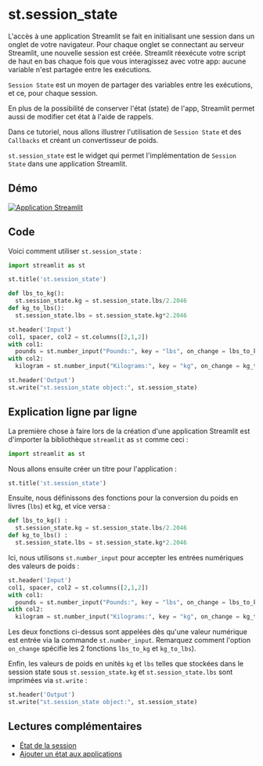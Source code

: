 # st.session_state

L'accès à une application Streamlit se fait en initialisant une session dans un onglet de votre navigateur. Pour chaque onglet se connectant au serveur Streamlit, une nouvelle session est créée. Streamlit réexécute votre script de haut en bas chaque fois que vous interagissez avec votre app: aucune variable n'est partagée entre les exécutions.

`Session State` est un moyen de partager des variables entre les exécutions, et ce, pour chaque session.

En plus de la possibilité de conserver l'état (state) de l'app, Streamlit permet aussi de modifier cet état à l'aide de rappels.

Dans ce tutoriel, nous allons illustrer l'utilisation de `Session State` et des `Callbacks` et créant un convertisseur de poids.

`st.session_state` est le widget qui permet l'implémentation de `Session State` dans une application Streamlit.

## Démo

[![Application Streamlit](https://static.streamlit.io/badges/streamlit_badge_black_white.svg)](https://share.streamlit.io/dataprofessor/st.session_state/)

## Code
Voici comment utiliser `st.session_state` :

```python
import streamlit as st

st.title('st.session_state')

def lbs_to_kg():
  st.session_state.kg = st.session_state.lbs/2.2046
def kg_to_lbs():
  st.session_state.lbs = st.session_state.kg*2.2046

st.header('Input')
col1, spacer, col2 = st.columns([2,1,2])
with col1:
  pounds = st.number_input("Pounds:", key = "lbs", on_change = lbs_to_kg)
with col2:
  kilogram = st.number_input("Kilograms:", key = "kg", on_change = kg_to_lbs)

st.header('Output')
st.write("st.session_state object:", st.session_state)
```

## Explication ligne par ligne
La première chose à faire lors de la création d'une application Streamlit est d'importer la bibliothèque `streamlit` as `st` comme ceci :
```python
import streamlit as st
```

Nous allons ensuite créer un titre pour l'application :
```python
st.title('st.session_state')
```

Ensuite, nous définissons des fonctions pour la conversion du poids en livres (`lbs`) et kg, et vice versa :
```python
def lbs_to_kg() :
  st.session_state.kg = st.session_state.lbs/2.2046
def kg_to_lbs() :
  st.session_state.lbs = st.session_state.kg*2.2046
```

Ici, nous utilisons `st.number_input` pour accepter les entrées numériques des valeurs de poids :
```python
st.header('Input')
col1, spacer, col2 = st.columns([2,1,2])
with col1:
  pounds = st.number_input("Pounds:", key = "lbs", on_change = lbs_to_kg)
with col2:
  kilogram = st.number_input("Kilograms:", key = "kg", on_change = kg_to_lbs)
```

Les deux fonctions ci-dessus sont appelées dès qu'une valeur numérique est entrée via la commande `st.number_input`. Remarquez comment l'option `on_change` spécifie les 2 fonctions `lbs_to_kg` et `kg_to_lbs`).

Enfin, les valeurs de poids en unités `kg` et `lbs` telles que stockées dans le session state sous `st.session_state.kg` et `st.session_state.lbs` sont imprimées via `st.write` :

```python
st.header('Output')
st.write("st.session_state object:", st.session_state)
```

## Lectures complémentaires
- [État de la session](https://docs.streamlit.io/library/api-reference/session-state)
- [Ajouter un état aux applications](https://docs.streamlit.io/library/advanced-features/session-state)